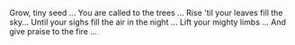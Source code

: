 Grow, tiny seed ...
You are called to the trees ...
Rise 'til your leaves fill the sky...
Until your sighs fill the air in the night ...
Lift your mighty limbs ...
And give praise to the fire ...


<!---
Ethelwood/Ethelwood is a ✨ special ✨ repository because its `README.md` (this file) appears on your GitHub profile.
You can click the Preview link to take a look at your changes.
--->

